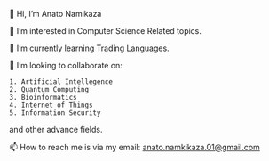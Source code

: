 
👋 Hi, I’m Anato Namikaza

👀 I’m interested in Computer Science Related topics.

🌱 I’m currently learning Trading Languages.

🤝 I’m looking to collaborate on:

    1. Artificial Intellegence
    2. Quantum Computing
    3. Bioinformatics
    4. Internet of Things
    5. Information Security
    
 and other advance fields.
 
📫 How to reach me is via my email: anato.namkikaza.01@gmail.com

